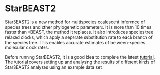 # StarBEAST2

StarBEAST2 is a new method for multispecies coalescent inference of species
trees and other phylogenetic parameters. It is more than 10 times faster
than \*BEAST, the method it replaces. It also introduces species tree relaxed
clocks, which apply a separate substitution rate to each branch of the species
tree. This enables accurate estimates of between-species molecular clock rates.

Before running StarBEAST2, it is a good idea to complete the latest [tutorial](https://github.com/genomescale/starbeast2/releases/tag/v1.0.0). The tutorial
covers setting up and analysing the results of different kinds of StarBEAST2 analyses using an
example data set.

